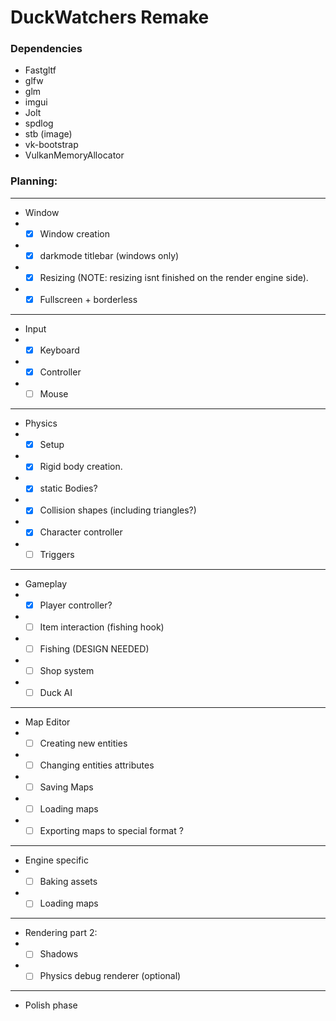 # DuckWatchers Remake


### Dependencies
- Fastgltf
- glfw
- glm
- imgui
- Jolt
- spdlog
- stb (image)
- vk-bootstrap
- VulkanMemoryAllocator


### Planning:

----

- Window
- - [x] Window creation
- - [x] darkmode titlebar (windows only)
- - [x] Resizing (NOTE: resizing isnt finished on the render engine side).
- - [x] Fullscreen + borderless
----
- Input
- - [x] Keyboard
- - [x] Controller
- - [ ] Mouse
----
- Physics
- - [x] Setup
- - [x] Rigid body creation.
- - [x] static Bodies?
- - [x] Collision shapes (including triangles?)
- - [x] Character controller
- - [ ] Triggers
----
- Gameplay
- - [x] Player controller?
- - [ ] Item interaction (fishing hook)
- - [ ] Fishing (DESIGN NEEDED)
- - [ ] Shop system
- - [ ] Duck AI
----
- Map Editor
- - [ ] Creating new entities
- - [ ] Changing entities attributes
- - [ ] Saving Maps
- - [ ] Loading maps
- - [ ] Exporting maps to special format ?
---
- Engine specific
- - [ ] Baking assets
- - [ ] Loading maps
---
- Rendering part 2:
- - [ ] Shadows
- - [ ] Physics debug renderer (optional)
---
- Polish phase